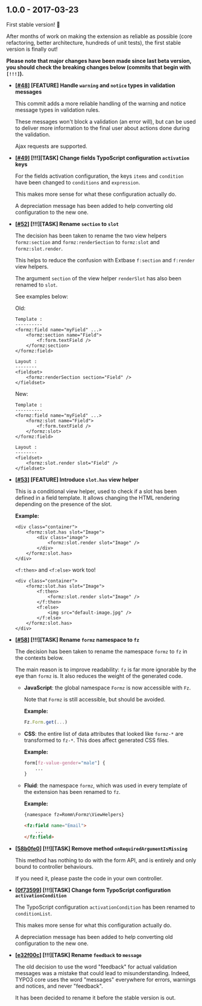 1.0.0 - 2017-03-23
------------------

First stable version! 🍻

After months of work on making the extension as reliable as possible (core refactoring, better architecture, hundreds of unit tests), the first stable version is finally out!

**Please note that major changes have been made since last beta version, you should check the breaking changes below (commits that begin with `[!!!]`).**

- **[[#48](https://github.com/romm/formz/pull/48)] [FEATURE] Handle `warning` and `notice` types in validation messages**

  This commit adds a more reliable handling of the warning and notice message types in validation rules.

  These messages won't block a validation (an error will), but can be used to deliver more information to the final user about actions done during the validation.

  Ajax requests are supported.

- **[[#49](https://github.com/romm/formz/pull/49)] [!!!][TASK] Change fields TypoScript configuration `activation` keys**

  For the fields activation configuration, the keys `items` and `condition` have been changed to `conditions` and `expression`.

  This makes more sense for what these configuration actually do.

  A depreciation message has been added to help converting old configuration to the new one.

- **[[#52](https://github.com/romm/formz/pull/52)] [!!!][TASK] Rename `section` to `slot`**

  The decision has been taken to rename the two view helpers `formz:section` and `formz:renderSection` to `formz:slot` and `formz:slot.render`.

  This helps to reduce the confusion with Extbase `f:section` and `f:render` view helpers.

  The argument `section` of the view helper `renderSlot` has also been renamed to `slot`.

  See examples below:

  Old:
  ```
  Template :
  ----------
  <formz:field name="myField" ...>
      <formz:section name="Field">
          <f:form.textField />
      </formz:section>
  </formz:field>

  Layout :
  --------
  <fieldset>
      <formz:renderSection section="Field" />
  </fieldset>
  ```

  New:
  ```
  Template :
  ----------
  <formz:field name="myField" ...>
      <formz:slot name="Field">
          <f:form.textField />
      </formz:slot>
  </formz:field>

  Layout :
  --------
  <fieldset>
      <formz:slot.render slot="Field" />
  </fieldset>
  ```

- **[[#53](https://github.com/romm/formz/pull/53)] [FEATURE] Introduce `slot.has` view helper**

  This is a conditional view helper, used to check if a slot has been defined in a field template. It allows changing the HTML rendering depending on the presence of the slot.

  **Example:**

  ```
  <div class="container">
      <formz:slot.has slot="Image">
          <div class="image">
              <formz:slot.render slot="Image" />
          </div>
      </formz:slot.has>
  </div>
  ```

  `<f:then>` and `<f:else>` work too!

  ```
  <div class="container">
      <formz:slot.has slot="Image">
          <f:then>
              <formz:slot.render slot="Image" />
          </f:then>
          <f:else>
              <img src="default-image.jpg" />
          </f:else>
      </formz:slot.has>
  </div>
  ```

- **[[#58](https://github.com/romm/formz/pull/58)] [!!!][TASK] Rename `formz` namespace to `fz`**

  The decision has been taken to rename the namespace `formz` to `fz` in the contexts below.

  The main reason is to improve readability: `fz` is far more ignorable by the eye than `formz` is. It also reduces the weight of the generated code.

  - **JavaScript**: the global namespace `Formz` is now accessible with `Fz`.

    Note that `Formz` is still accessible, but should be avoided.

    **Example:**

    ```javascript
    Fz.Form.get(...)
    ```

  - **CSS**: the entire list of data attributes that looked like `formz-*` are transformed to `fz-*`. This does affect generated CSS files.

    **Example:**

    ```css
    form[fz-value-gender="male"] {
        ...
    }
    ```

  - **Fluid**: the namespace `formz`, which was used in every template of the extension has been renamed to `fz`.

    **Example:**

    ```html
    {namespace fz=Romm\Formz\ViewHelpers}

    <fz:field name="Email">
        ...
    </fz:field>
    ```

- **[[58b0fe0](https://github.com/romm/formz/commit/58b0fe09793a84eb7784fc2f401ccb11b281e45e)] [!!!][TASK] Remove method `onRequiredArgumentIsMissing`**

    This method has nothing to do with the form API, and is entirely and only bound to controller behaviours.

    If you need it, please paste the code in your own controller.

- **[[0f73599](https://github.com/romm/formz/commit/0f73599dad09d536568d767b3626ef47e660e048)] [!!!][TASK] Change form TypoScript configuration `activationCondition`**

  The TypoScript configuration `activationCondition` has been renamed to `conditionList`.

  This makes more sense for what this configuration actually do.

  A depreciation message has been added to help converting old configuration to the new one.

- **[[e32f00c](https://github.com/romm/formz/commit/e32f00c5a0768070a084be17156f814d51ad342c)] [!!!][TASK] Rename `feedback` to `message`**

  The old decision to use the word "feedback" for actual validation messages was a mistake that could lead to misunderstanding. Indeed, TYPO3 core uses the word "messages" everywhere for errors, warnings and notices, and never "feedback".

  It has been decided to rename it before the stable version is out.
